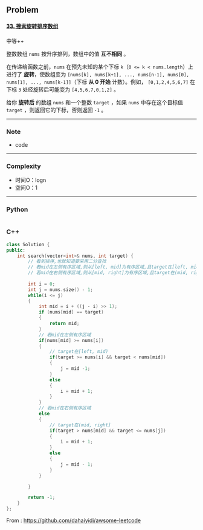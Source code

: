 ## Problem

#### [33. 搜索旋转排序数组](https://leetcode-cn.com/problems/search-in-rotated-sorted-array/)

中等++

整数数组 `nums` 按升序排列，数组中的值 **互不相同** 。

在传递给函数之前，`nums` 在预先未知的某个下标 `k`（`0 <= k < nums.length`）上进行了 **旋转**，使数组变为 `[nums[k], nums[k+1], ..., nums[n-1], nums[0], nums[1], ..., nums[k-1]]`（下标 **从 0 开始** 计数）。例如， `[0,1,2,4,5,6,7]` 在下标 `3` 处经旋转后可能变为 `[4,5,6,7,0,1,2]` 。

给你 **旋转后** 的数组 `nums` 和一个整数 `target` ，如果 `nums` 中存在这个目标值 `target` ，则返回它的下标，否则返回 `-1` 。

------

### Note

- code

------

### Complexity

- 时间O：logn
- 空间O：1

------

### Python

```python

```

### C++

```C++
class Solution {
public:
    int search(vector<int>& nums, int target) {
        // 看到排序,也就知道要采用二分查找
        // 若mid在左侧有序区域,则从[left, mid]为有序区域,且target在[left, mid)内,则right = mid - 1, 否则令left = mid + 1
        // 若mid在右侧有序区域,则从[mid, right]为有序区域,且target在(mid, right]内,则left = mid + 1, 否则令right = mid - 1
        
        int i = 0;
        int j = nums.size() - 1;
        while(i <= j)
        {
            int mid = i + ((j - i) >> 1);
            if (nums[mid] == target)
            {
                return mid;
            }
            // 若mid在左侧有序区域
            if(nums[mid] >= nums[i])
            {
                // target在[left, mid)
                if(target >= nums[i] && target < nums[mid])
                {
                    j = mid -1;
                }
                else
                {
                    i = mid + 1;
                }
            }
            // 若mid在右侧有序区域
            else
            {
                // target在(mid, right]
                if(target > nums[mid] && target <= nums[j])
                {
                    i = mid + 1;
                }
                else
                {
                    j = mid - 1;
                }
            }

        }

        return -1;
    }
};
```



From : https://github.com/dahaiyidi/awsome-leetcode
